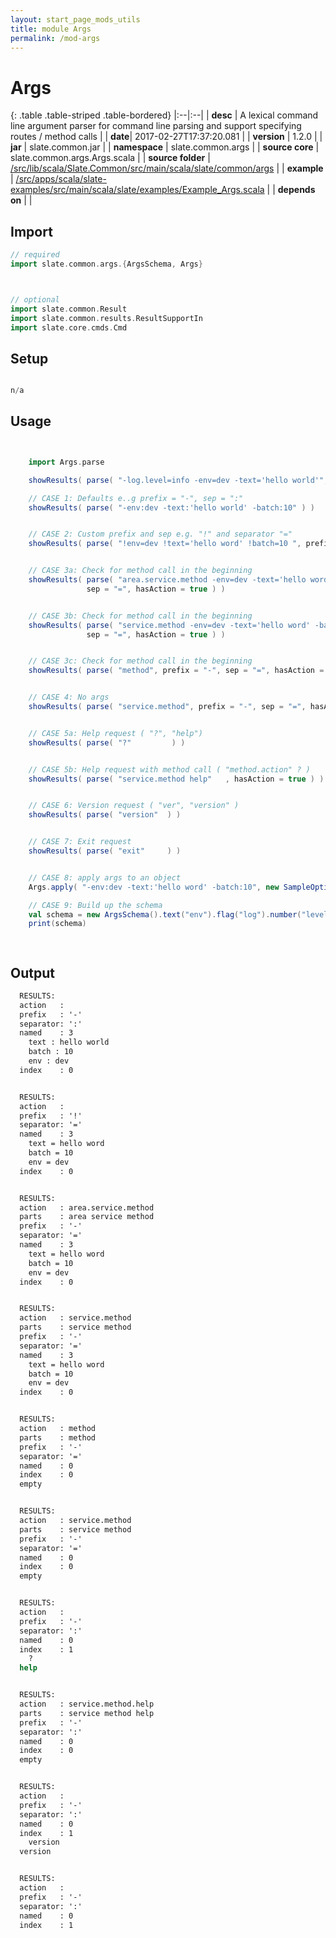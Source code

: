 ```yaml
---
layout: start_page_mods_utils
title: module Args
permalink: /mod-args
---
```


# Args

{: .table .table-striped .table-bordered}
|:--|:--|
| **desc** | A lexical command line argument parser for command line parsing and support specifying routes / method calls | 
| **date**| 2017-02-27T17:37:20.081 |
| **version** | 1.2.0  |
| **jar** | slate.common.jar  |
| **namespace** | slate.common.args  |
| **source core** | slate.common.args.Args.scala  |
| **source folder** | [/src/lib/scala/Slate.Common/src/main/scala/slate/common/args](https://github.com/code-helix/slatekit/tree/master/src/lib/scala/Slate.Common/src/main/scala/slate/common/args)  |
| **example** | [/src/apps/scala/slate-examples/src/main/scala/slate/examples/Example_Args.scala](https://github.com/code-helix/slatekit/tree/master/src/apps/scala/slate-examples/src/main/scala/slate/examples/Example_Args.scala) |
| **depends on** |   |

## Import
```scala 
// required 
import slate.common.args.{ArgsSchema, Args}



// optional 
import slate.common.Result
import slate.common.results.ResultSupportIn
import slate.core.cmds.Cmd


```

## Setup
```scala

n/a

```

## Usage
```scala


    import Args.parse

    showResults( parse( "-log.level=info -env=dev -text='hello world'", sep="=", hasAction = true ) )

    // CASE 1: Defaults e..g prefix = "-", sep = ":"
    showResults( parse( "-env:dev -text:'hello world' -batch:10" ) )


    // CASE 2: Custom prefix and sep e.g. "!" and separator "="
    showResults( parse( "!env=dev !text='hello word' !batch=10 ", prefix = "!", sep = "=" ) )


    // CASE 3a: Check for method call in the beginning
    showResults( parse( "area.service.method -env=dev -text='hello word' -batch=10", prefix = "-",
                 sep = "=", hasAction = true ) )


    // CASE 3b: Check for method call in the beginning
    showResults( parse( "service.method -env=dev -text='hello word' -batch=10", prefix = "-",
                 sep = "=", hasAction = true ) )


    // CASE 3c: Check for method call in the beginning
    showResults( parse( "method", prefix = "-", sep = "=", hasAction = true ) )


    // CASE 4: No args
    showResults( parse( "service.method", prefix = "-", sep = "=", hasAction = true ) )


    // CASE 5a: Help request ( "?", "help")
    showResults( parse( "?"         ) )


    // CASE 5b: Help request with method call ( "method.action" ? )
    showResults( parse( "service.method help"   , hasAction = true ) )


    // CASE 6: Version request ( "ver", "version" )
    showResults( parse( "version"  ) )


    // CASE 7: Exit request
    showResults( parse( "exit"     ) )


    // CASE 8: apply args to an object
    Args.apply( "-env:dev -text:'hello word' -batch:10", new SampleOptions(), "-", ":", true)

    // CASE 9: Build up the schema
    val schema = new ArgsSchema().text("env").flag("log").number("level")
    print(schema)

    

```


## Output

```bat
  RESULTS:
  action   :
  prefix   : '-'
  separator: ':'
  named    : 3
  	text : hello world
  	batch : 10
  	env : dev
  index    : 0


  RESULTS:
  action   :
  prefix   : '!'
  separator: '='
  named    : 3
  	text = hello word
  	batch = 10
  	env = dev
  index    : 0


  RESULTS:
  action   : area.service.method
  parts    : area service method
  prefix   : '-'
  separator: '='
  named    : 3
  	text = hello word
  	batch = 10
  	env = dev
  index    : 0


  RESULTS:
  action   : service.method
  parts    : service method
  prefix   : '-'
  separator: '='
  named    : 3
  	text = hello word
  	batch = 10
  	env = dev
  index    : 0


  RESULTS:
  action   : method
  parts    : method
  prefix   : '-'
  separator: '='
  named    : 0
  index    : 0
  empty


  RESULTS:
  action   : service.method
  parts    : service method
  prefix   : '-'
  separator: '='
  named    : 0
  index    : 0
  empty


  RESULTS:
  action   :
  prefix   : '-'
  separator: ':'
  named    : 0
  index    : 1
  	?
  help


  RESULTS:
  action   : service.method.help
  parts    : service method help
  prefix   : '-'
  separator: ':'
  named    : 0
  index    : 0
  empty


  RESULTS:
  action   :
  prefix   : '-'
  separator: ':'
  named    : 0
  index    : 1
  	version
  version


  RESULTS:
  action   :
  prefix   : '-'
  separator: ':'
  named    : 0
  index    : 1

```
  